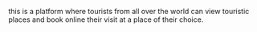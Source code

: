 this is a platform where tourists from all over the world can view touristic places and book online their visit at a place of their choice.